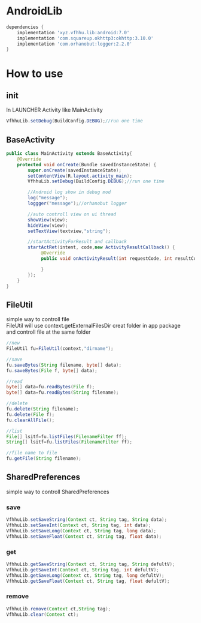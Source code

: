 # AndroidLib

```gradle
dependencies {
	implementation 'xyz.vfhhu.lib:android:7.0'
	implementation 'com.squareup.okhttp3:okhttp:3.10.0'
	implementation 'com.orhanobut:logger:2.2.0'
}
```
# How to use
## init
In LAUNCHER Activity like MainActivity
```java
VfhhuLib.setDebug(BuildConfig.DEBUG);//run one time
```
## BaseActivity
```java
public class MainActivity extends BaseActivity{
    @Override
    protected void onCreate(Bundle savedInstanceState) {
        super.onCreate(savedInstanceState);
        setContentView(R.layout.activity_main);
        VfhhuLib.setDebug(BuildConfig.DEBUG);//run one time

        //Android log show in debug mod
        log("message");
        loggger("message");//orhanobut logger

        //auto controll view on ui thread
        showView(view);
        hideView(view);
        setTextView(textview,"string");

        //startActivityForResult and callback
        startActRet(intent, code,new ActivityResultCallback() {
             @Override
             public void onActivityResult(int requestCode, int resultCode, Intent data) {

             }
        });
    }
}
```
## FileUtil
simple way to controll file<br>
FileUtil will use context.getExternalFilesDir creat folder in app package<br>
and controll file at the same folder
```java
//new
FileUtil fu=FileUtil(context,"dirname");

//save
fu.saveBytes(String filename, byte[] data);
fu.saveBytes(File f, byte[] data);

//read
byte[] data=fu.readBytes(File f);
byte[] data=fu.readBytes(String filename);

//delete
fu.delete(String filename);
fu.delete(File f);
fu.clearAllFile();

//list
File[] lsitf=fu.listFiles(FilenameFilter ff);
String[] lsitf=fu.listFiles(FilenameFilter ff);

//file name to file
fu.getFile(String filename);
```
## SharedPreferences
simple way to controll SharedPreferences<br>
### save
```java
VfhhuLib.setSaveString(Context ct, String tag, String data);
VfhhuLib.setSaveInt(Context ct, String tag, int data);
VfhhuLib.setSaveLong(Context ct, String tag, long data);
VfhhuLib.setSaveFloat(Context ct, String tag, float data);
```
### get
```java
VfhhuLib.getSaveString(Context ct, String tag, String defultV);
VfhhuLib.getSaveInt(Context ct, String tag, int defultV);
VfhhuLib.getSaveLong(Context ct, String tag, long defultV);
VfhhuLib.getSaveFloat(Context ct, String tag, float defultV);
```
### remove
```java
VfhhuLib.remove(Context ct,String tag);
VfhhuLib.clear(Context ct);
```